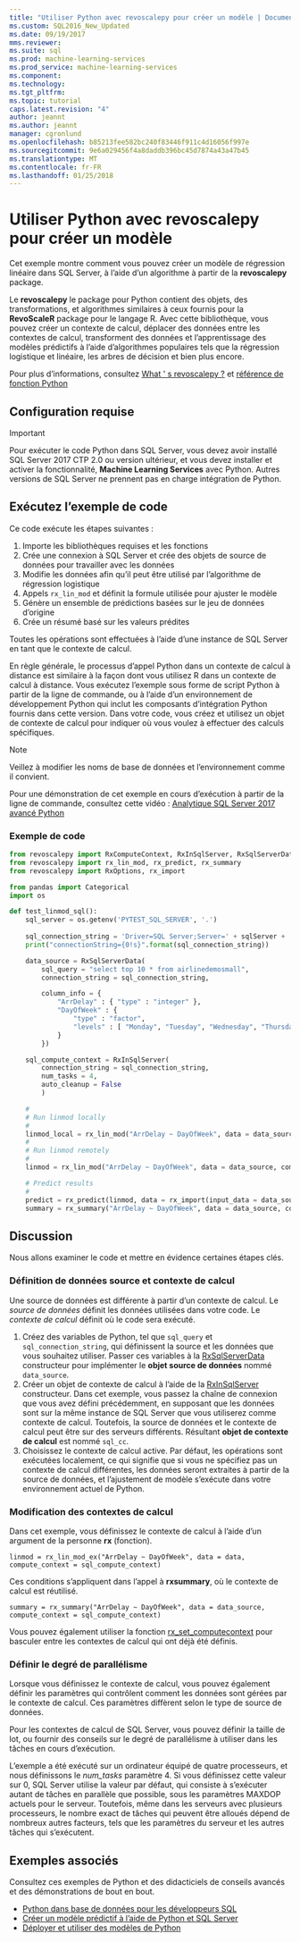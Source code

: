 ```yaml
---
title: "Utiliser Python avec revoscalepy pour créer un modèle | Documents Microsoft"
ms.custom: SQL2016_New_Updated
ms.date: 09/19/2017
mms.reviewer: 
ms.suite: sql
ms.prod: machine-learning-services
ms.prod_service: machine-learning-services
ms.component: 
ms.technology: 
ms.tgt_pltfrm: 
ms.topic: tutorial
caps.latest.revision: "4"
author: jeannt
ms.author: jeannt
manager: cgronlund
ms.openlocfilehash: b85213fee582bc240f83446f911c4d16056f997e
ms.sourcegitcommit: 9e6a029456f4a8daddb396bc45d7874a43a47b45
ms.translationtype: MT
ms.contentlocale: fr-FR
ms.lasthandoff: 01/25/2018
---
```

# <a name="use-python-with-revoscalepy-to-create-a-model"></a>Utiliser Python avec revoscalepy pour créer un modèle

Cet exemple montre comment vous pouvez créer un modèle de régression linéaire dans SQL Server, à l’aide d’un algorithme à partir de la **revoscalepy** package.

Le **revoscalepy** le package pour Python contient des objets, des transformations, et algorithmes similaires à ceux fournis pour la **RevoScaleR** package pour le langage R. Avec cette bibliothèque, vous pouvez créer un contexte de calcul, déplacer des données entre les contextes de calcul, transforment des données et l’apprentissage des modèles prédictifs à l’aide d’algorithmes populaires tels que la régression logistique et linéaire, les arbres de décision et bien plus encore.

Pour plus d’informations, consultez [What ' s revoscalepy ?](../python/what-is-revoscalepy.md) et [référence de fonction Python](https://docs.microsoft.com/r-server/python-reference/introducing-python-package-reference)

## <a name="prerequisites"></a>Configuration requise

> [!IMPORTANT]
> Pour exécuter le code Python dans SQL Server, vous devez avoir installé SQL Server 2017 CTP 2.0 ou version ultérieur, et vous devez installer et activer la fonctionnalité, **Machine Learning Services** avec Python. Autres versions de SQL Server ne prennent pas en charge intégration de Python.

## <a name="run-the-sample-code"></a>Exécutez l’exemple de code

Ce code exécute les étapes suivantes :

1. Importe les bibliothèques requises et les fonctions
2. Crée une connexion à SQL Server et crée des objets de source de données pour travailler avec les données
3. Modifie les données afin qu’il peut être utilisé par l’algorithme de régression logistique
4. Appels `rx_lin_mod` et définit la formule utilisée pour ajuster le modèle
5. Génère un ensemble de prédictions basées sur le jeu de données d’origine
6. Crée un résumé basé sur les valeurs prédites

Toutes les opérations sont effectuées à l’aide d’une instance de SQL Server en tant que le contexte de calcul.

En règle générale, le processus d’appel Python dans un contexte de calcul à distance est similaire à la façon dont vous utilisez R dans un contexte de calcul à distance. Vous exécutez l’exemple sous forme de script Python à partir de la ligne de commande, ou à l’aide d’un environnement de développement Python qui inclut les composants d’intégration Python fournis dans cette version. Dans votre code, vous créez et utilisez un objet de contexte de calcul pour indiquer où vous voulez à effectuer des calculs spécifiques.

> [!NOTE]
> Veillez à modifier les noms de base de données et l’environnement comme il convient.
> 
> Pour une démonstration de cet exemple en cours d’exécution à partir de la ligne de commande, consultez cette vidéo : [Analytique SQL Server 2017 avancé Python](https://www.youtube.com/watch?v=FcoY795jTcc)


### <a name="sample-code"></a>Exemple de code

```python
from revoscalepy import RxComputeContext, RxInSqlServer, RxSqlServerData
from revoscalepy import rx_lin_mod, rx_predict, rx_summary
from revoscalepy import RxOptions, rx_import

from pandas import Categorical
import os

def test_linmod_sql():
    sql_server = os.getenv('PYTEST_SQL_SERVER', '.')
    
    sql_connection_string = 'Driver=SQL Server;Server=' + sqlServer + ';Database=PyTestDb;Trusted_Connection=True;'
    print("connectionString={0!s}".format(sql_connection_string))

    data_source = RxSqlServerData(
        sql_query = "select top 10 * from airlinedemosmall",
        connection_string = sql_connection_string,

        column_info = {
            "ArrDelay" : { "type" : "integer" },
            "DayOfWeek" : {
                "type" : "factor",
                "levels" : [ "Monday", "Tuesday", "Wednesday", "Thursday", "Friday", "Saturday", "Sunday" ]
            }
        })

    sql_compute_context = RxInSqlServer(
        connection_string = sql_connection_string,
        num_tasks = 4,
        auto_cleanup = False
        )

    #
    # Run linmod locally
    #
    linmod_local = rx_lin_mod("ArrDelay ~ DayOfWeek", data = data_source)
    #
    # Run linmod remotely
    #
    linmod = rx_lin_mod("ArrDelay ~ DayOfWeek", data = data_source, compute_context = sql_compute_context)

    # Predict results
    # 
    predict = rx_predict(linmod, data = rx_import(input_data = data_source))
    summary = rx_summary("ArrDelay ~ DayOfWeek", data = data_source, compute_context = sql_compute_context)
```

## <a name="discussion"></a>Discussion

Nous allons examiner le code et mettre en évidence certaines étapes clés.

### <a name="defining-a-data-source-and-compute-context"></a>Définition de données source et contexte de calcul

Une source de données est différente à partir d’un contexte de calcul. Le _source de données_ définit les données utilisées dans votre code. Le _contexte de calcul_ définit où le code sera exécuté.

1. Créez des variables de Python, tel que `sql_query` et `sql_connection_string`, qui définissent la source et les données que vous souhaitez utiliser. Passer ces variables à la [RxSqlServerData](https://docs.microsoft.com/r-server/python-reference/revoscalepy/rxsqlserverdata) constructeur pour implémenter le **objet source de données** nommé `data_source`.
2. Créer un objet de contexte de calcul à l’aide de la [RxInSqlServer](https://docs.microsoft.com/r-server/python-reference/revoscalepy/rxinsqlserverdata) constructeur. Dans cet exemple, vous passez la chaîne de connexion que vous avez défini précédemment, en supposant que les données sont sur la même instance de SQL Server que vous utiliserez comme contexte de calcul. Toutefois, la source de données et le contexte de calcul peut être sur des serveurs différents. Résultant **objet de contexte de calcul** est nommé `sql_cc`.
3. Choisissez le contexte de calcul active. Par défaut, les opérations sont exécutées localement, ce qui signifie que si vous ne spécifiez pas un contexte de calcul différentes, les données seront extraites à partir de la source de données, et l’ajustement de modèle s’exécute dans votre environnement actuel de Python.

### <a name="changing-compute-contexts"></a>Modification des contextes de calcul

Dans cet exemple, vous définissez le contexte de calcul à l’aide d’un argument de la personne **rx** (fonction).
    
`linmod = rx_lin_mod_ex("ArrDelay ~ DayOfWeek", data = data, compute_context = sql_compute_context)`

Ces conditions s’appliquent dans l’appel à **rxsummary**, où le contexte de calcul est réutilisé.

`summary = rx_summary("ArrDelay ~ DayOfWeek", data = data_source, compute_context = sql_compute_context)`

Vous pouvez également utiliser la fonction [rx_set_computecontext](https://docs.microsoft.com/r-server/python-reference/revoscalepy/rx-set-compute-context) pour basculer entre les contextes de calcul qui ont déjà été définis.

### <a name="setting-the-degree-of-parallelism"></a>Définir le degré de parallélisme

Lorsque vous définissez le contexte de calcul, vous pouvez également définir les paramètres qui contrôlent comment les données sont gérées par le contexte de calcul. Ces paramètres diffèrent selon le type de source de données.

Pour les contextes de calcul de SQL Server, vous pouvez définir la taille de lot, ou fournir des conseils sur le degré de parallélisme à utiliser dans les tâches en cours d’exécution.

L’exemple a été exécuté sur un ordinateur équipé de quatre processeurs, et nous définissons le *num_tasks* paramètre 4. Si vous définissez cette valeur sur 0, SQL Server utilise la valeur par défaut, qui consiste à s’exécuter autant de tâches en parallèle que possible, sous les paramètres MAXDOP actuels pour le serveur. Toutefois, même dans les serveurs avec plusieurs processeurs, le nombre exact de tâches qui peuvent être alloués dépend de nombreux autres facteurs, tels que les paramètres du serveur et les autres tâches qui s’exécutent.

## <a name="related-samples"></a>Exemples associés

Consultez ces exemples de Python et des didacticiels de conseils avancés et des démonstrations de bout en bout.

+ [Python dans base de données pour les développeurs SQL](sqldev-in-database-python-for-sql-developers.md)
+ [Créer un modèle prédictif à l’aide de Python et SQL Server](https://microsoft.github.io/sql-ml-tutorials/python/rentalprediction/)
+ [Déployer et utiliser des modèles de Python](../python/publish-consume-python-code.md)

